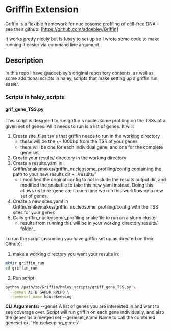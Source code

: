 

# Griffin Extension
Griffin is a  flexible framework for nucleosome profiling of cell-free DNA - see their github: [https://github.com/adoebley/Griffin]

It works pretty nicely but is fussy to set up so I wrote some code to make running it easier via command line argument.


## Description
In this repo I have @adoebley's original repository contents, as well as some additional scripts in haley_scripts that make setting up a griffin run easier. 


### Scripts in haley_scripts:

#### grif_gene_TSS.py

This script is designed to run griffin's nucleosome profiling on the TSSs of a given set of genes. All it needs to run is a list of genes.
It will: 
1. Create site_files.tsv's that griffin needs to run in the working directory
    - these will be the +- 1000bp from the TSS of your genes 
    - there will be one for each individual gene, and one for the complete gene set 
2. Create your results/ directory in the working directory 
3. Create a results.yaml in Griffin/snakemakes/griffin_nucleosome_profiling/config containing the path to your new results dir - './results/'
    - I modified the original config to not include the results output dir, and modified the snakefile to take this new yaml instead. Doing this allows us to re-generate it each time we run this workflow on a new set of genes. 
4. Create a new sites.yaml in Griffin/snakemakes/griffin_nucleosome_profiling/config with the TSS sites for your genes
5. Calls griffin_nucleosome_profiling.snakefile to run on a slurm cluster 
    - results from running this will be in your working directory results/ folder...

To run the script (assuming you have griffin set up as directed on their Github): 

1. make a working directory you want your results in: 
```bash
mkdir griffin_run
cd griffin_run
```

2. Run script
```bash 
python /path/to/Griffin/haley_scripts/griff_gene_TSS.py \
  --genes ACTB GAPDH RPLP0 \
  --geneset_name housekeeping
```
**CLI Arguments:**
       --genes A list of genes you are interested in and want to see coverage over. Script will run griffin on each gene individually, and also the genes as a merged set 
       --geneset_name Name to call the combined geneset ex. 'Housekeeping_genes'

